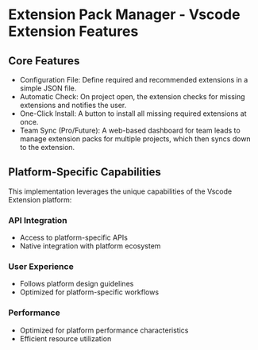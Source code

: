 # Extension Pack Manager - Vscode Extension Features

## Core Features
- Configuration File: Define required and recommended extensions in a simple JSON file.
- Automatic Check: On project open, the extension checks for missing extensions and notifies the user.
- One-Click Install: A button to install all missing required extensions at once.
- Team Sync (Pro/Future): A web-based dashboard for team leads to manage extension packs for multiple projects, which then syncs down to the extension.

## Platform-Specific Capabilities
This implementation leverages the unique capabilities of the Vscode Extension platform:

### API Integration
- Access to platform-specific APIs
- Native integration with platform ecosystem

### User Experience
- Follows platform design guidelines
- Optimized for platform-specific workflows

### Performance
- Optimized for platform performance characteristics
- Efficient resource utilization
